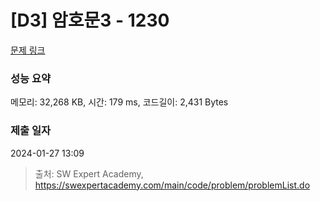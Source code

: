 # [D3] 암호문3 - 1230 

[문제 링크](https://swexpertacademy.com/main/code/problem/problemDetail.do?contestProbId=AV14zIwqAHwCFAYD) 

### 성능 요약

메모리: 32,268 KB, 시간: 179 ms, 코드길이: 2,431 Bytes

### 제출 일자

2024-01-27 13:09



> 출처: SW Expert Academy, https://swexpertacademy.com/main/code/problem/problemList.do